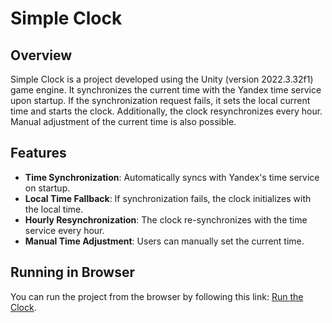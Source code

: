 # Simple Clock

## Overview

Simple Clock is a project developed using the Unity (version 2022.3.32f1) game engine.
It synchronizes the current time with the Yandex time service upon startup.
If the synchronization request fails, it sets the local current time and starts the clock.
Additionally, the clock resynchronizes every hour. Manual adjustment of the current time is also possible.

## Features

- **Time Synchronization**: Automatically syncs with Yandex's time service on startup.
- **Local Time Fallback**: If synchronization fails, the clock initializes with the local time.
- **Hourly Resynchronization**: The clock re-synchronizes with the time service every hour.
- **Manual Time Adjustment**: Users can manually set the current time.

## Running in Browser

You can run the project from the browser by following this link: [Run the Clock](https://erosrolf.itch.io/simpleclock?secret=syhgzLxiwE8cyOZ4I2DNsTDfxi8).
